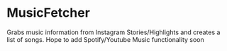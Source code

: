 # MusicFetcher

Grabs music information from Instagram Stories/Highlights and creates a list of songs. Hope to add Spotify/Youtube Music functionality soon
